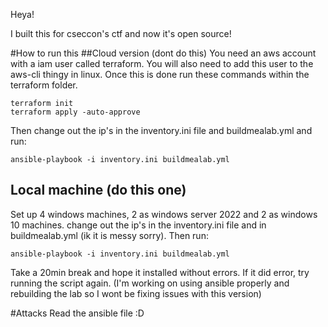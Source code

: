 Heya!

I built this for cseccon's ctf and now it's open source!

#How to run this
##Cloud version (dont do this)
You need an aws account with a iam user called terraform. You will also need to add this user to the aws-cli thingy in linux.
Once this is done run these commands within the terraform folder.
```
terraform init
terraform apply -auto-approve
```
Then change out the ip's in the inventory.ini file and buildmealab.yml and run:
```
ansible-playbook -i inventory.ini buildmealab.yml
```

## Local machine (do this one)
Set up 4 windows machines, 2 as windows server 2022 and 2 as windows 10 machines.
change out the ip's in the inventory.ini file and in buildmealab.yml (ik it is messy sorry). Then run:
```
ansible-playbook -i inventory.ini buildmealab.yml
```
Take a 20min break and hope it installed without errors. If it did error, try running the script again. (I'm working on using ansible properly and rebuilding the lab so I wont be fixing issues with this version)

#Attacks
Read the ansible file :D
